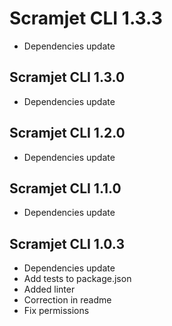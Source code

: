 # Scramjet CLI 1.3.3

* Dependencies update

## Scramjet CLI 1.3.0

* Dependencies update

## Scramjet CLI 1.2.0

* Dependencies update

## Scramjet CLI 1.1.0

* Dependencies update

## Scramjet CLI 1.0.3

* Dependencies update
* Add tests to package.json
* Added linter
* Correction in readme
* Fix permissions
